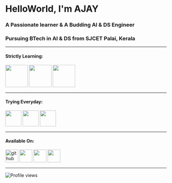 # HelloWorld, I'm AJAY

### A Passionate learner & A Budding  AI & DS Engineer

### Pursuing BTech in AI & DS from SJCET Palai, Kerala
---

#### Strictly Learning:

[<img src="https://img.icons8.com/color/480/000000/c-programming.png" height='70'>](https://www.google.com/search?q=c+programming&sxsrf=APq-WBsl39GV81CI__BoZYBzVXrIVv7SZw%3A1643466577516&ei=UU_1YaiAH4ad4-EPu7Oi-Ao&ved=0ahUKEwjo7LWMltf1AhWGzjgGHbuZCK8Q4dUDCA4&uact=5&oq=c+programming&gs_lcp=Cgdnd3Mtd2l6EANKBAhBGABKBAhGGABQAFgAYMYBaABwAngAgAEAiAEAkgEAmAEAoAEBwAEB&sclient=gws-wiz)  [<img src="https://img.icons8.com/color/480/000000/java-coffee-cup-logo--v1.png" height='70'>](https://www.google.com/search?q=java&oq=java&aqs=chrome..69i57j69i59l3j69i60j69i65j69i60l2.1810j0j7&sourceid=chrome&ie=UTF-8)  [<img src='https://img.icons8.com/color/480/000000/python--v1.png' height='70'>](https://www.google.com/search?q=python+programming&sxsrf=APq-WBuymoiX93NwZGUwtZhHIcQPirA_zw%3A1643466570865&ei=Sk_1YduiNK3G4-EPmrWIqA4&oq=python+p&gs_lcp=Cgdnd3Mtd2l6EAMYAzIECCMQJzIECCMQJzIECCMQJzIICAAQgAQQsQMyCAgAEIAEELEDMggIABCABBCxAzIICAAQgAQQsQMyCAgAEIAEELEDMggIABCABBCxAzIFCAAQgAQ6BwgjELADECc6BwgAEEcQsAM6BwgAELADEEM6CggAEOQCELADGAA6EgguEMcBENEDEMgDELADEEMYAToMCC4QyAMQsAMQQxgBOgcIABCxAxBDOgcILhCxAxBDOgQIABBDSgQIQRgASgQIRhgBUL4LWN8PYLMgaAFwAngAgAGOAYgBlwKSAQMwLjKYAQCgAQHIARHAAQHaAQYIABABGAnaAQYIARABGAg&sclient=gws-wiz)  

---
#### Trying Everyday:
[<img src="https://img.icons8.com/color/480/000000/adobe-photoshop--v1.png" height='50'>](https://www.adobe.com/products/photoshop.html) [<img src="https://img.icons8.com/color/480/000000/adobe-illustrator--v1.png" height='50'>](https://www.adobe.com/products/illustrator.html)  [<img src="https://img.icons8.com/cute-clipart/256/000000/canva-app.png" height='50'>](https://www.canva.com/)

---
#### Available On:

  [<img src='https://cdn.jsdelivr.net/npm/simple-icons@3.0.1/icons/github.svg' alt='github' height='40'>](https://github.com/004Ajay)  [<img src="https://img.icons8.com/color/480/000000/linkedin.png" height='40'>](https://www.linkedin.com/in/https://www.linkedin.com/in/ajay-t-shaju-976212183//)   [<img src="https://img.icons8.com/fluency/240/000000/instagram-new.png" height='40'>](https://www.instagram.com/https://www.instagram.com/mr_againster//)   [<img src="https://img.icons8.com/fluency/96/000000/domain.png" height='40'>](https://004ajay.github.io/)  

---


![Profile views](https://gpvc.arturio.dev/004Ajay)  
<!--















Strictly Learning: C, java, python, social connection

Available on: github, Linkedin & insta

active commits, profile view

-->